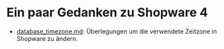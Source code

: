 # Ein paar Gedanken zu Shopware 4

* [database_timezone.md](database_timezone.md): Überlegungen um die verwendete Zeitzone in Shopware zu ändern.